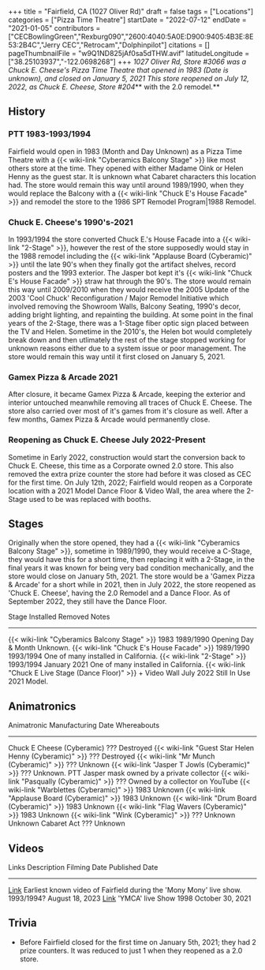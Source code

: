 +++
title = "Fairfield, CA (1027 Oliver Rd)"
draft = false
tags = ["Locations"]
categories = ["Pizza Time Theatre"]
startDate = "2022-07-12"
endDate = "2021-01-05"
contributors = ["CECBowlingGreen","Rexburg090","2600:4040:5A0E:D900:9405:4B3E:8E53:2B4C","Jerry CEC","Retrocam","Dolphinpilot"]
citations = []
pageThumbnailFile = "w9Q1ND825jAf0sa5dTHW.avif"
latitudeLongitude = ["38.25103937","-122.0698268"]
+++
***1027 Oliver Rd, Store #3066* was a Chuck E. Cheese's Pizza Time Theatre that opened in 1983 (Date is unknown), and closed on January 5, 2021
This store reopened on July 12, 2022, as *Chuck E. Cheese**, Store #204*** with the 2.0 remodel.**

## History

### PTT 1983-1993/1994

Fairfield would open in 1983 (Month and Day Unknown) as a Pizza Time Theatre with a {{< wiki-link "Cyberamics Balcony Stage" >}} like most others store at the time. They opened with either Madame Oink or Helen Henny as the guest star. It is unknown what Cabaret characters this location had. The store would remain this way until around 1989/1990, when they would replace the Balcony with a {{< wiki-link "Chuck E's House Facade" >}} and remodel the store to the 1986 SPT Remodel Program|1988 Remodel.

### Chuck E. Cheese's 1990's-2021

In 1993/1994 the store converted Chuck E.'s House Facade into a {{< wiki-link "2-Stage" >}}, however the rest of the store supposedly would stay in the 1988 remodel including the {{< wiki-link "Applause Board (Cyberamic)" >}} until the late 90's when they finally got the artifact shelves, record posters and the 1993 exterior. The Jasper bot kept it's {{< wiki-link "Chuck E's House Facade" >}} straw hat through the 90's. The store would remain this way until 2009/2010 when they would receive the 2005 Update of the 2003 'Cool Chuck' Reconfiguration / Major Remodel Initiative which involved removing the Showroom Walls, Balcony Seating, 1990's decor, adding bright lighting, and repainting the building. At some point in the final years of the 2-Stage, there was a 1-Stage fiber optic sign placed between the TV and Helen. Sometime in the 2010's, the Helen bot would completely break down and then utlimately the rest of the stage stopped working for unknown reasons either due to a system issue or poor management. The store would remain this way until it first closed on January 5, 2021.

### Gamex Pizza & Arcade 2021

After closure, it became Gamex Pizza & Arcade, keeping the exterior and interior untouched meanwhile removing all traces of Chuck E. Cheese. The store also carried over most of it's games from it's closure as well. After a few months, Gamex Pizza & Arcade would permanently close.

### Reopening as Chuck E. Cheese July 2022-Present

Sometime in Early 2022, construction would start the conversion back to Chuck E. Cheese, this time as a Corporate owned 2.0 store. This also removed the extra prize counter the store had before it was closed as CEC for the first time. On July 12th, 2022; Fairfield would reopen as a Corporate location with a 2021 Model Dance Floor & Video Wall, the area where the 2-Stage used to be was replaced with booths.

## Stages

Originally when the store opened, they had a {{< wiki-link "Cyberamics Balcony Stage" >}}, sometime in 1989/1990, they would receive a C-Stage, they would have this for a short time, then replacing it with a 2-Stage, in the final years it was known for being very bad condition mechanically, and the store would close on January 5th, 2021. The store would be a 'Gamex Pizza & Arcade' for a short while in 2021, then in July 2022, the store reopened as 'Chuck E. Cheese', having the 2.0 Remodel and a Dance Floor. As of September 2022, they still have the Dance Floor.

  Stage                                                                   Installed   Removed        Notes
  ----------------------------------------------------------------------- ----------- -------------- --------------------------------------
  {{< wiki-link "Cyberamics Balcony Stage" >}}                        1983        1989/1990      Opening Day & Month Unknown.
  {{< wiki-link "Chuck E's House Facade" >}}                         1989/1990   1993/1994      One of many installed in California.
  {{< wiki-link "2-Stage" >}}                                         1993/1994   January 2021   One of many installed in California.
  {{< wiki-link "Chuck E Live Stage (Dance Floor)" >}} + Video Wall   July 2022   Still In Use   2021 Model.

## Animatronics

  Animatronic                                                  Manufacturing Date   Whereabouts
  ------------------------------------------------------------ -------------------- -------------------------------------------------------
  Chuck E Cheese (Cyberamic)                                   ???                  Destroyed
  {{< wiki-link "Guest Star Helen Henny (Cyberamic)" >}}   ???                  Destroyed
  {{< wiki-link "Mr Munch (Cyberamic)" >}}                 ???                  Unknown
  {{< wiki-link "Jasper T Jowls (Cyberamic)" >}}           ???                  Unknown. PTT Jasper mask owned by a private collector
  {{< wiki-link "Pasqually (Cyberamic)" >}}                ???                  Owned by a collector on YouTube
  {{< wiki-link "Warblettes (Cyberamic)" >}}               1983                 Unknown
  {{< wiki-link "Applause Board (Cyberamic)" >}}           1983                 Unknown
  {{< wiki-link "Drum Board (Cyberamic)" >}}               1983                 Unknown
  {{< wiki-link "Flag Wavers (Cyberamic)" >}}              1983                 Unknown
  {{< wiki-link "Wink (Cyberamic)" >}}                     ???                  Unknown
  Unknown Cabaret Act                                          ???                  Unknown

## Videos

  Links                                                                                               Description                                                             Filming Date   Published Date
  --------------------------------------------------------------------------------------------------- ----------------------------------------------------------------------- -------------- ------------------
  [Link](https://www.youtube.com/watch?v=lzX2yikYiBM&t=68s&pp=ygUYY2h1Y2sgZSBjaGVlc2UgZmFpcmZpZWxk)   Earliest known video of Fairfield during the 'Mony Mony' live show.   1993/1994?     August 18, 2023
  [Link](https://www.youtube.com/watch?v=gpnXJztcwzM&t=7s&pp=ygUYY2h1Y2sgZSBjaGVlc2UgZmFpcmZpZWxk)    'YMCA' live Show                                                      1998           October 30, 2021
                                                                                                                                                                                             

## Trivia

- Before Fairfield closed for the first time on January 5th, 2021; they had 2 prize counters. It was reduced to just 1 when they reopened as a 2.0 store.
